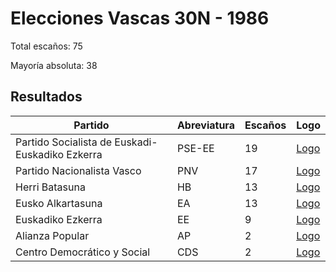 # Elecciones Vascas 30N - 1986

Total escaños: 75

Mayoría absoluta: 38

## Resultados

| Partido | Abreviatura | Escaños | Logo |
| - | - | - | - |
| Partido Socialista de Euskadi-Euskadiko Ezkerra | PSE-EE | 19 | [Logo](https://github.com/playzzz/Pactos/blob/master/Logos/PSOE.jpg?raw=true)
| Partido Nacionalista Vasco | PNV | 17 | [Logo](https://github.com/playzzz/Pactos/blob/master/Logos/PNV.jpg?raw=true)
| Herri Batasuna | HB | 13 | [Logo](https://github.com/playzzz/Pactos/blob/master/Logos/HB.jpg?raw=true)
| Eusko Alkartasuna | EA | 13 | [Logo](https://github.com/playzzz/Pactos/blob/master/Logos/EA.jpg?raw=true)
| Euskadiko Ezkerra | EE | 9 | [Logo](https://github.com/playzzz/Pactos/blob/master/Logos/EE.jpg?raw=true)
| Alianza Popular | AP | 2 | [Logo](https://github.com/playzzz/Pactos/blob/master/Logos/AP.jpg?raw=true)
| Centro Democrático y Social | CDS | 2 | [Logo](https://github.com/playzzz/Pactos/blob/master/Logos/CDS.jpg?raw=true)
